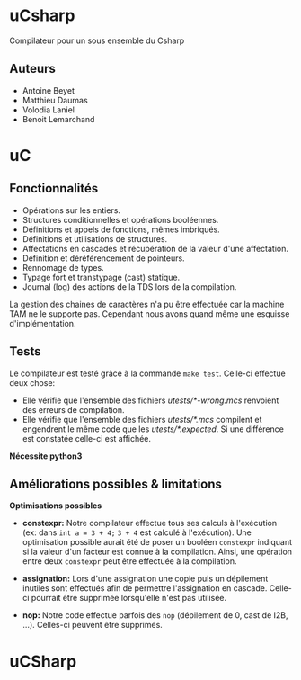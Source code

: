 # uCsharp
Compilateur pour un sous ensemble du Csharp

## Auteurs
- Antoine Beyet
- Matthieu Daumas
- Volodia Laniel
- Benoit Lemarchand


# uC
## Fonctionnalités
- Opérations sur les entiers.
- Structures conditionnelles et opérations booléennes.
- Définitions et appels de fonctions, mêmes imbriqués.
- Définitions et utilisations de structures.
- Affectations en cascades et récupération de la valeur d'une affectation.
- Définition et déréférencement de pointeurs.
- Rennomage de types.
- Typage fort et transtypage (cast) statique.
- Journal (log) des actions de la TDS lors de la compilation.

La gestion des chaines de caractères n'a pu être effectuée car la machine TAM ne le supporte pas. Cependant nous avons quand même une esquisse d'implémentation.

## Tests
Le compilateur est testé grâce à la commande `make test`. Celle-ci effectue deux chose:
- Elle vérifie que l'ensemble des fichiers _utests/*-wrong.mcs_ renvoient des erreurs de compilation.
- Elle vérifie que l'ensemble des fichiers _utests/*.mcs_ compilent et engendrent le même code que les _utests/*.expected_. Si une différence est constatée celle-ci est affichée.

**Nécessite python3**

## Améliorations possibles & limitations
**Optimisations possibles**
- **constexpr:** Notre compilateur effectue tous ses calculs à l'exécution (ex: dans `int a = 3 + 4;` `3 + 4` est calculé à l'exécution). Une optimisation possible aurait été de poser un booléen `constexpr` indiquant si la valeur d'un facteur est connue à la compilation. Ainsi, une opération entre deux `constexpr` peut être effectuée à la compilation.

- **assignation:** Lors d'une assignation une copie puis un dépilement inutiles sont effectués afin de permettre l'assignation en cascade. Celle-ci pourrait être supprimée lorsqu'elle n'est pas utilisée.

- **nop:** Notre code effectue parfois des `nop` (dépilement de 0, cast de I2B, ...). Celles-ci peuvent être supprimés.


# uCSharp
